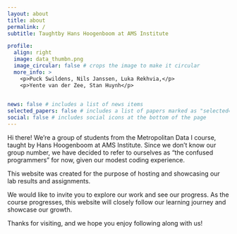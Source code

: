 ```yaml
---
layout: about
title: about
permalink: /
subtitle: Taughtby Hans Hoogenboom at AMS Institute

profile:
  align: right
  image: data_thumbn.png
  image_circular: false # crops the image to make it circular
  more_info: >
    <p>Puck Swildens, Nils Janssen, Luka Rekhvia,</p>
    <p>Yente van der Zee, Stan Huynh</p>
    

news: false # includes a list of news items
selected_papers: false # includes a list of papers marked as "selected={true}"
social: false # includes social icons at the bottom of the page
---
```


Hi there! We’re a group of students from the Metropolitan Data I course, taught by Hans Hoogenboom at AMS Institute. Since we don’t know our group number, we have decided to refer to ourselves as “the confused programmers” for now, given our modest coding experience.

This website was created for the purpose of hosting and showcasing our lab results and assignments.

We would like to invite you to explore our work and see our progress. As the course progresses, this website will closely follow our learning journey and showcase our growth.

Thanks for visiting, and we hope you enjoy following along with us!
